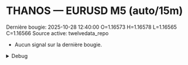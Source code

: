 # THANOS — EURUSD M5 (auto/15m)
Dernière bougie: 2025-10-28 12:40:00  O=1.16573  H=1.16578  L=1.16565  C=1.16566
Source active: twelvedata_repo

- Aucun signal sur la dernière bougie.

<details><summary>Debug</summary>

- TD_API_KEY manquant.

</details>